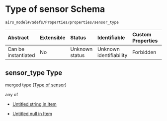 # Type of sensor Schema

```txt
airs_model#/$defs/Properties/properties/sensor_type
```



| Abstract            | Extensible | Status         | Identifiable            | Custom Properties | Additional Properties | Access Restrictions | Defined In                                                      |
| :------------------ | :--------- | :------------- | :---------------------- | :---------------- | :-------------------- | :------------------ | :-------------------------------------------------------------- |
| Can be instantiated | No         | Unknown status | Unknown identifiability | Forbidden         | Allowed               | none                | [model.schema.json\*](model.schema.json "open original schema") |

## sensor\_type Type

merged type ([Type of sensor](model-defs-properties-properties-type-of-sensor.md))

any of

* [Untitled string in Item](model-defs-properties-properties-type-of-sensor-anyof-0.md "check type definition")

* [Untitled null in Item](model-defs-properties-properties-type-of-sensor-anyof-1.md "check type definition")
